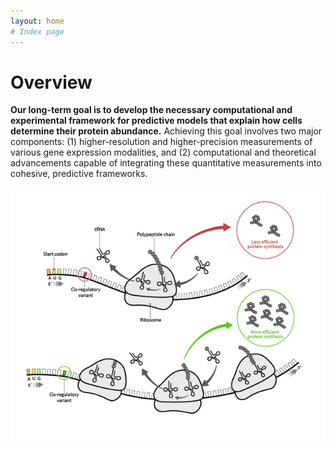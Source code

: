 ```yaml
---
layout: home
# Index page
---
```


# Overview


**Our long-term goal is to develop the necessary computational and experimental framework for predictive models that explain how cells determine their protein abundance.** Achieving this goal involves two major components:  (1) higher-resolution and higher-precision measurements of various gene expression modalities, and (2) computational and theoretical advancements capable of integrating these quantitative measurements into cohesive, predictive frameworks.

![Translation Efficiency Figure](/img/Figure1-web.jpg)